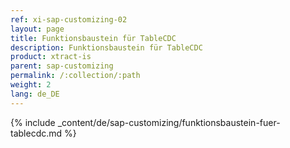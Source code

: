 ```yaml
---
ref: xi-sap-customizing-02
layout: page
title: Funktionsbaustein für TableCDC
description: Funktionsbaustein für TableCDC
product: xtract-is
parent: sap-customizing
permalink: /:collection/:path
weight: 2
lang: de_DE	
---
```



{% include _content/de/sap-customizing/funktionsbaustein-fuer-tablecdc.md  %}